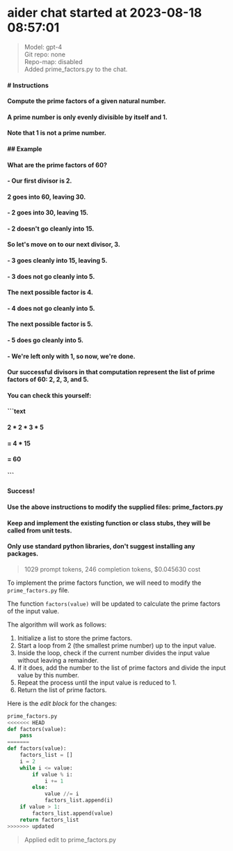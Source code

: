 
# aider chat started at 2023-08-18 08:57:01

> Model: gpt-4  
> Git repo: none  
> Repo-map: disabled  
> Added prime_factors.py to the chat.  

#### # Instructions  
####   
#### Compute the prime factors of a given natural number.  
####   
#### A prime number is only evenly divisible by itself and 1.  
####   
#### Note that 1 is not a prime number.  
####   
#### ## Example  
####   
#### What are the prime factors of 60?  
####   
#### - Our first divisor is 2.  
####   2 goes into 60, leaving 30.  
#### - 2 goes into 30, leaving 15.  
####   - 2 doesn't go cleanly into 15.  
####     So let's move on to our next divisor, 3.  
#### - 3 goes cleanly into 15, leaving 5.  
####   - 3 does not go cleanly into 5.  
####     The next possible factor is 4.  
####   - 4 does not go cleanly into 5.  
####     The next possible factor is 5.  
#### - 5 does go cleanly into 5.  
#### - We're left only with 1, so now, we're done.  
####   
#### Our successful divisors in that computation represent the list of prime factors of 60: 2, 2, 3, and 5.  
####   
#### You can check this yourself:  
####   
#### ```text  
#### 2 * 2 * 3 * 5  
#### = 4 * 15  
#### = 60  
#### ```  
####   
#### Success!  
####   
#### ####  
####   
#### Use the above instructions to modify the supplied files: prime_factors.py  
#### Keep and implement the existing function or class stubs, they will be called from unit tests.  
#### Only use standard python libraries, don't suggest installing any packages.  
> 1029 prompt tokens, 246 completion tokens, $0.045630 cost  

To implement the prime factors function, we will need to modify the `prime_factors.py` file. 

The function `factors(value)` will be updated to calculate the prime factors of the input value. 

The algorithm will work as follows:
1. Initialize a list to store the prime factors.
2. Start a loop from 2 (the smallest prime number) up to the input value.
3. Inside the loop, check if the current number divides the input value without leaving a remainder.
4. If it does, add the number to the list of prime factors and divide the input value by this number.
5. Repeat the process until the input value is reduced to 1.
6. Return the list of prime factors.

Here is the *edit block* for the changes:

```python
prime_factors.py
<<<<<<< HEAD
def factors(value):
    pass
=======
def factors(value):
    factors_list = []
    i = 2
    while i <= value:
        if value % i:
            i += 1
        else:
            value //= i
            factors_list.append(i)
    if value > 1:
        factors_list.append(value)
    return factors_list
>>>>>>> updated
```

> Applied edit to prime_factors.py  
